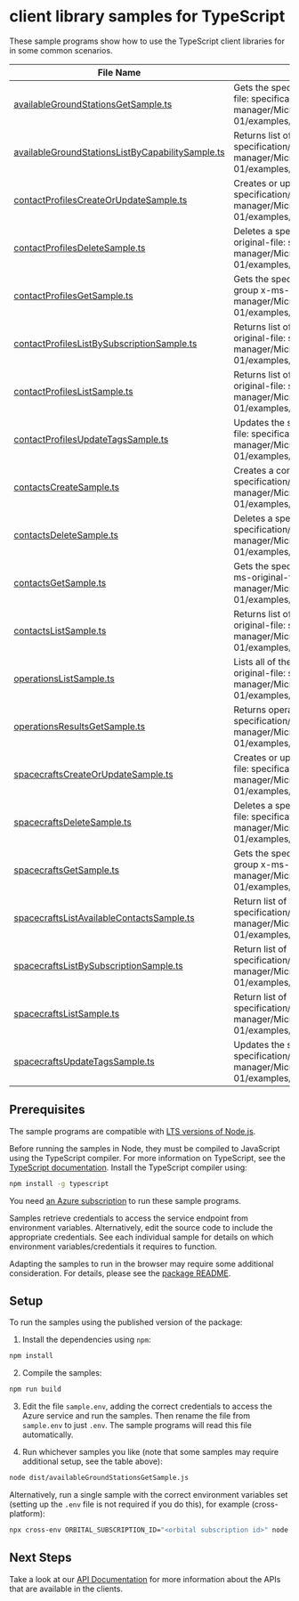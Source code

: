 # client library samples for TypeScript

These sample programs show how to use the TypeScript client libraries for in some common scenarios.

| **File Name**                                                                                     | **Description**                                                                                                                                                                                    |
| ------------------------------------------------------------------------------------------------- | -------------------------------------------------------------------------------------------------------------------------------------------------------------------------------------------------- |
| [availableGroundStationsGetSample.ts][availablegroundstationsgetsample]                           | Gets the specified available ground station x-ms-original-file: specification/orbital/resource-manager/Microsoft.Orbital/stable/2022-03-01/examples/AvailableGroundStationGet.json                 |
| [availableGroundStationsListByCapabilitySample.ts][availablegroundstationslistbycapabilitysample] | Returns list of available ground stations x-ms-original-file: specification/orbital/resource-manager/Microsoft.Orbital/stable/2022-03-01/examples/AvailableGroundStationsByCapabilityList.json     |
| [contactProfilesCreateOrUpdateSample.ts][contactprofilescreateorupdatesample]                     | Creates or updates a contact profile x-ms-original-file: specification/orbital/resource-manager/Microsoft.Orbital/stable/2022-03-01/examples/ContactProfileCreate.json                             |
| [contactProfilesDeleteSample.ts][contactprofilesdeletesample]                                     | Deletes a specified contact profile resource. x-ms-original-file: specification/orbital/resource-manager/Microsoft.Orbital/stable/2022-03-01/examples/ContactProfileDelete.json                    |
| [contactProfilesGetSample.ts][contactprofilesgetsample]                                           | Gets the specified contact Profile in a specified resource group x-ms-original-file: specification/orbital/resource-manager/Microsoft.Orbital/stable/2022-03-01/examples/ContactProfileGet.json    |
| [contactProfilesListBySubscriptionSample.ts][contactprofileslistbysubscriptionsample]             | Returns list of contact profiles by Subscription x-ms-original-file: specification/orbital/resource-manager/Microsoft.Orbital/stable/2022-03-01/examples/ContactProfilesBySubscriptionList.json    |
| [contactProfilesListSample.ts][contactprofileslistsample]                                         | Returns list of contact profiles by Resource Group x-ms-original-file: specification/orbital/resource-manager/Microsoft.Orbital/stable/2022-03-01/examples/ContactProfilesByResourceGroupList.json |
| [contactProfilesUpdateTagsSample.ts][contactprofilesupdatetagssample]                             | Updates the specified contact profile tags. x-ms-original-file: specification/orbital/resource-manager/Microsoft.Orbital/stable/2022-03-01/examples/ContactProfileUpdateTag.json                   |
| [contactsCreateSample.ts][contactscreatesample]                                                   | Creates a contact. x-ms-original-file: specification/orbital/resource-manager/Microsoft.Orbital/stable/2022-03-01/examples/ContactCreate.json                                                      |
| [contactsDeleteSample.ts][contactsdeletesample]                                                   | Deletes a specified contact x-ms-original-file: specification/orbital/resource-manager/Microsoft.Orbital/stable/2022-03-01/examples/ContactDelete.json                                             |
| [contactsGetSample.ts][contactsgetsample]                                                         | Gets the specified contact in a specified resource group x-ms-original-file: specification/orbital/resource-manager/Microsoft.Orbital/stable/2022-03-01/examples/ContactGet.json                   |
| [contactsListSample.ts][contactslistsample]                                                       | Returns list of contacts by spacecraftName x-ms-original-file: specification/orbital/resource-manager/Microsoft.Orbital/stable/2022-03-01/examples/ContactsBySpacecraftNameList.json               |
| [operationsListSample.ts][operationslistsample]                                                   | Lists all of the available Orbital Rest API operations. x-ms-original-file: specification/orbital/resource-manager/Microsoft.Orbital/stable/2022-03-01/examples/OperationsList.json                |
| [operationsResultsGetSample.ts][operationsresultsgetsample]                                       | Returns operation results. x-ms-original-file: specification/orbital/resource-manager/Microsoft.Orbital/stable/2022-03-01/examples/OperationResultsGet.json                                        |
| [spacecraftsCreateOrUpdateSample.ts][spacecraftscreateorupdatesample]                             | Creates or updates a spacecraft resource x-ms-original-file: specification/orbital/resource-manager/Microsoft.Orbital/stable/2022-03-01/examples/SpacecraftCreate.json                             |
| [spacecraftsDeleteSample.ts][spacecraftsdeletesample]                                             | Deletes a specified spacecraft resource. x-ms-original-file: specification/orbital/resource-manager/Microsoft.Orbital/stable/2022-03-01/examples/SpacecraftDelete.json                             |
| [spacecraftsGetSample.ts][spacecraftsgetsample]                                                   | Gets the specified spacecraft in a specified resource group x-ms-original-file: specification/orbital/resource-manager/Microsoft.Orbital/stable/2022-03-01/examples/SpacecraftGet.json             |
| [spacecraftsListAvailableContactsSample.ts][spacecraftslistavailablecontactssample]               | Return list of available contacts x-ms-original-file: specification/orbital/resource-manager/Microsoft.Orbital/stable/2022-03-01/examples/AvailableContactsList.json                               |
| [spacecraftsListBySubscriptionSample.ts][spacecraftslistbysubscriptionsample]                     | Return list of spacecrafts x-ms-original-file: specification/orbital/resource-manager/Microsoft.Orbital/stable/2022-03-01/examples/SpacecraftsBySubscriptionList.json                              |
| [spacecraftsListSample.ts][spacecraftslistsample]                                                 | Return list of spacecrafts x-ms-original-file: specification/orbital/resource-manager/Microsoft.Orbital/stable/2022-03-01/examples/SpacecraftsByResourceGroupList.json                             |
| [spacecraftsUpdateTagsSample.ts][spacecraftsupdatetagssample]                                     | Updates the specified spacecraft tags. x-ms-original-file: specification/orbital/resource-manager/Microsoft.Orbital/stable/2022-03-01/examples/SpacecraftUpdateTags.json                           |

## Prerequisites

The sample programs are compatible with [LTS versions of Node.js](https://github.com/nodejs/release#release-schedule).

Before running the samples in Node, they must be compiled to JavaScript using the TypeScript compiler. For more information on TypeScript, see the [TypeScript documentation][typescript]. Install the TypeScript compiler using:

```bash
npm install -g typescript
```

You need [an Azure subscription][freesub] to run these sample programs.

Samples retrieve credentials to access the service endpoint from environment variables. Alternatively, edit the source code to include the appropriate credentials. See each individual sample for details on which environment variables/credentials it requires to function.

Adapting the samples to run in the browser may require some additional consideration. For details, please see the [package README][package].

## Setup

To run the samples using the published version of the package:

1. Install the dependencies using `npm`:

```bash
npm install
```

2. Compile the samples:

```bash
npm run build
```

3. Edit the file `sample.env`, adding the correct credentials to access the Azure service and run the samples. Then rename the file from `sample.env` to just `.env`. The sample programs will read this file automatically.

4. Run whichever samples you like (note that some samples may require additional setup, see the table above):

```bash
node dist/availableGroundStationsGetSample.js
```

Alternatively, run a single sample with the correct environment variables set (setting up the `.env` file is not required if you do this), for example (cross-platform):

```bash
npx cross-env ORBITAL_SUBSCRIPTION_ID="<orbital subscription id>" node dist/availableGroundStationsGetSample.js
```

## Next Steps

Take a look at our [API Documentation][apiref] for more information about the APIs that are available in the clients.

[availablegroundstationsgetsample]: https://github.com/Azure/azure-sdk-for-js/blob/main/sdk/orbital/arm-orbital/samples/v2/typescript/src/availableGroundStationsGetSample.ts
[availablegroundstationslistbycapabilitysample]: https://github.com/Azure/azure-sdk-for-js/blob/main/sdk/orbital/arm-orbital/samples/v2/typescript/src/availableGroundStationsListByCapabilitySample.ts
[contactprofilescreateorupdatesample]: https://github.com/Azure/azure-sdk-for-js/blob/main/sdk/orbital/arm-orbital/samples/v2/typescript/src/contactProfilesCreateOrUpdateSample.ts
[contactprofilesdeletesample]: https://github.com/Azure/azure-sdk-for-js/blob/main/sdk/orbital/arm-orbital/samples/v2/typescript/src/contactProfilesDeleteSample.ts
[contactprofilesgetsample]: https://github.com/Azure/azure-sdk-for-js/blob/main/sdk/orbital/arm-orbital/samples/v2/typescript/src/contactProfilesGetSample.ts
[contactprofileslistbysubscriptionsample]: https://github.com/Azure/azure-sdk-for-js/blob/main/sdk/orbital/arm-orbital/samples/v2/typescript/src/contactProfilesListBySubscriptionSample.ts
[contactprofileslistsample]: https://github.com/Azure/azure-sdk-for-js/blob/main/sdk/orbital/arm-orbital/samples/v2/typescript/src/contactProfilesListSample.ts
[contactprofilesupdatetagssample]: https://github.com/Azure/azure-sdk-for-js/blob/main/sdk/orbital/arm-orbital/samples/v2/typescript/src/contactProfilesUpdateTagsSample.ts
[contactscreatesample]: https://github.com/Azure/azure-sdk-for-js/blob/main/sdk/orbital/arm-orbital/samples/v2/typescript/src/contactsCreateSample.ts
[contactsdeletesample]: https://github.com/Azure/azure-sdk-for-js/blob/main/sdk/orbital/arm-orbital/samples/v2/typescript/src/contactsDeleteSample.ts
[contactsgetsample]: https://github.com/Azure/azure-sdk-for-js/blob/main/sdk/orbital/arm-orbital/samples/v2/typescript/src/contactsGetSample.ts
[contactslistsample]: https://github.com/Azure/azure-sdk-for-js/blob/main/sdk/orbital/arm-orbital/samples/v2/typescript/src/contactsListSample.ts
[operationslistsample]: https://github.com/Azure/azure-sdk-for-js/blob/main/sdk/orbital/arm-orbital/samples/v2/typescript/src/operationsListSample.ts
[operationsresultsgetsample]: https://github.com/Azure/azure-sdk-for-js/blob/main/sdk/orbital/arm-orbital/samples/v2/typescript/src/operationsResultsGetSample.ts
[spacecraftscreateorupdatesample]: https://github.com/Azure/azure-sdk-for-js/blob/main/sdk/orbital/arm-orbital/samples/v2/typescript/src/spacecraftsCreateOrUpdateSample.ts
[spacecraftsdeletesample]: https://github.com/Azure/azure-sdk-for-js/blob/main/sdk/orbital/arm-orbital/samples/v2/typescript/src/spacecraftsDeleteSample.ts
[spacecraftsgetsample]: https://github.com/Azure/azure-sdk-for-js/blob/main/sdk/orbital/arm-orbital/samples/v2/typescript/src/spacecraftsGetSample.ts
[spacecraftslistavailablecontactssample]: https://github.com/Azure/azure-sdk-for-js/blob/main/sdk/orbital/arm-orbital/samples/v2/typescript/src/spacecraftsListAvailableContactsSample.ts
[spacecraftslistbysubscriptionsample]: https://github.com/Azure/azure-sdk-for-js/blob/main/sdk/orbital/arm-orbital/samples/v2/typescript/src/spacecraftsListBySubscriptionSample.ts
[spacecraftslistsample]: https://github.com/Azure/azure-sdk-for-js/blob/main/sdk/orbital/arm-orbital/samples/v2/typescript/src/spacecraftsListSample.ts
[spacecraftsupdatetagssample]: https://github.com/Azure/azure-sdk-for-js/blob/main/sdk/orbital/arm-orbital/samples/v2/typescript/src/spacecraftsUpdateTagsSample.ts
[apiref]: https://docs.microsoft.com/javascript/api/@azure/arm-orbital?view=azure-node-preview
[freesub]: https://azure.microsoft.com/free/
[package]: https://github.com/Azure/azure-sdk-for-js/tree/main/sdk/orbital/arm-orbital/README.md
[typescript]: https://www.typescriptlang.org/docs/home.html
